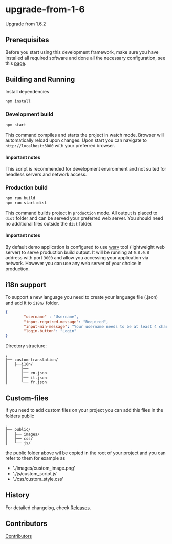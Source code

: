 # upgrade-from-1-6
Upgrade from 1.6.2

## Prerequisites

Before you start using this development framework, make sure you have installed all required software and done all the
necessary configuration, see this [page](https://github.com/Alfresco/alfresco-ng2-components/blob/master/PREREQUISITES.md).

## Building and Running

Install dependencies

```sh
npm install
```

### Development build

```sh
npm start
```

This command compiles and starts the project in watch mode.
Browser will automatically reload upon changes.
Upon start you can navigate to `http://localhost:3000` with your preferred browser.

#### Important notes

This script is recommended for development environment and not suited for headless servers and network access.

### Production build

```sh
npm run build
npm run start:dist
```

This command builds project in `production` mode.
All output is placed to `dist` folder and can be served your preferred web server.
You should need no additional files outside the `dist` folder.

#### Important notes

By default demo application is configured to use [wsrv](https://www.npmjs.com/package/wsrv) tool (lightweight web server)
to serve production build output. It will be running at `0.0.0.0` address with port `3000` and allow you accessing your application
via network. However you can use any web server of your choice in production.

## i18n support

To support a new language you need to create your language file (.json) and add it to `i18n/` folder.

```json
{
        "username" : "Username",
        "input-required-message": "Required",
        "input-min-message": "Your username needs to be at least 4 characters.",
        "login-button": "Login"
}
```

Directory structure:
```
.
├── custom-translation/
│   ├──i18n/
│      ├──
│      ├── en.json
│      ├── it.json
│      └── fr.json
```

## Custom-files

If you need to add custom files on your project you can add this files in the folders public

```
.
├── public/
│   ├── images/
│   ├── css/
│   └── js/
```

the public folder above wil be copied in the root of your project and you can refer to them for example as

 * './images/custom_image.png'
 * './js/custom_script.js'
 * './css/custom_style.css'

 
## History

For detailed changelog, check [Releases](https://github.com/Alfresco/upgrade-from-1-6/releases).

## Contributors

[Contributors](https://github.com/Alfresco/upgrade-from-1-6/graphs/contributors)
  
